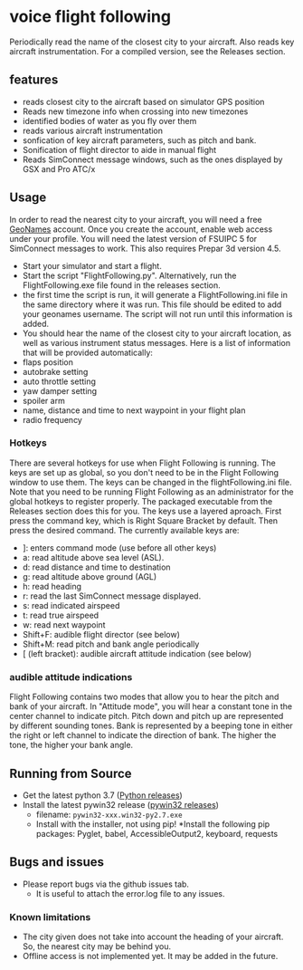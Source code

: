 # voice flight following
Periodically read the name of the closest city to your aircraft. Also reads key aircraft instrumentation.
For a compiled version, see the Releases section.
## features
* reads closest city to the aircraft based on simulator GPS position
* Reads new timezone info when crossing into new timezones
* identified bodies of water as you fly over them
* reads various aircraft instrumentation
* sonfication of key aircraft parameters, such as pitch and bank.
* Sonification of flight director to aide in manual flight
* Reads SimConnect message windows, such as the ones displayed by GSX and Pro ATC/x

## Usage
In order to read the nearest city to your aircraft, you will need a free [GeoNames](http://www.geonames.org) account. Once you create the account, enable web access under your profile. 
You will need the latest version of FSUIPC 5 for SimConnect messages to work. This also requires Prepar 3d version 4.5.
* Start your simulator  and start a flight.
* Start the script "FlightFollowing.py". Alternatively, run the FlightFollowing.exe file found in the releases section.
* the first time the script is run, it will generate a FlightFollowing.ini file in the same directory where it was run. This file should be edited to add your geonames username. The script will not run until this information is added.
* You should hear the name of the closest city to your aircraft location, as well as various instrument status messages. 
Here is a list of information that will be provided automatically:
* flaps position
* autobrake setting
* auto throttle setting
* yaw damper setting
* spoiler arm
* name, distance and time to next waypoint in your flight plan
* radio frequency

### Hotkeys
There are several hotkeys for use when Flight Following is running. The keys are set up as global, so you don't need to be in the Flight Following window to use them. 
The keys can be changed in the flightFollowing.ini file. 
Note that you need to be running Flight Following as an administrator for the global hotkeys to register properly. The packaged executable from the Releases section does this for you.
The keys use a layered aproach. First press the command key, which is Right Square Bracket by default. Then press the desired command. 
The currently available keys are:
* ]: enters command mode (use before all other keys)
* a: read altitude above sea level (ASL).
* d: read distance and time to destination
* g: read  altitude above ground (AGL)
* h: read heading
* r: read the last SimConnect message displayed.
* s: read indicated airspeed
* t: read true airspeed
* w: read next waypoint
* Shift+F: audible flight director (see below)
* Shift+M: read pitch and bank angle periodically
* [ (left bracket): audible aircraft attitude indication (see below)
### audible attitude indications
Flight Following contains two modes that allow you to hear the pitch and bank of your aircraft.
In "Attitude mode", you will hear a constant tone in the center channel to indicate pitch. Pitch down and pitch up are represented by different sounding tones. Bank is represented by a beeping tone in either the right or left channel to indicate the direction of bank. The higher the tone, the higher your bank angle.



## Running from Source
* Get the latest python 3.7 ([Python releases](https://www.python.org/downloads/))
* Install the latest pywin32 release ([pywin32 releases](https://github.com/mhammond/pywin32/releases))
    * filename: `pywin32-xxx.win32-py2.7.exe`
    * Install with the installer, not using pip!
*Install the following pip packages: Pyglet, babel, AccessibleOutput2, keyboard, requests


## Bugs and issues
* Please report bugs via the github issues tab.
    * It is useful to attach the error.log file to any issues.
    
### Known limitations
* The city given does not take into account the heading of your aircraft. So, the nearest city may be behind you.
* Offline access is not implemented yet. It may be added in the future.
